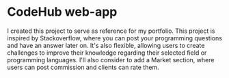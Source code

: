 # CodeHub web-app

I created this project to serve as reference for my portfolio. This project is inspired by Stackoverflow, where you can post your programming questions and have an answer later on. It's also flexible, allowing users to create challenges to improve their knowledge regarding their selected field or programming languages. I'll also consider to add a Market section, where users can post commission and clients can rate them. 